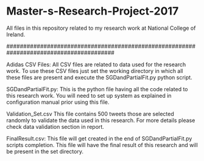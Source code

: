 # Master-s-Research-Project-2017
All files in this repository related to my research work at National College of Ireland.

########################################################################################

Adidas CSV Files:
All CSV files are related to data used for the research work.  To use these CSV files just set the working directory in which all these files are present and execute the SGDandPartialFit.py python script. 

SGDandPartialFit.py:
This is the python file having all the code related to this research work. You will need to set up system as explained in configuration manual prior using this file.

Validation_Set.csv
This file contains 500 tweets those are selected randomly to validate the data used in this research. For more details please check data validation section in report.

FinalResult.csv:
This file will get created in the end of SGDandPartialFit.py scripts completion. This file will have the final result of this research and will be present in the set directory.

